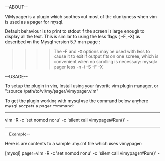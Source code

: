 
--ABOUT--

ViMypager is a plugin which soothes out most of the clunkyness when vim is used as a pager for mysql.

Default behaviour is to print to stdout if the screen is large enough to display all the text. 
This is similar to using the less flags ( -F, -X) as described on the Mysql version 5.7 man page :

>>>> The -F and -X options may be used with less to cause it to exit if output fits on one screen, which is convenient when no scrolling is necessary:
>>>> mysql> pager less -n -i -S -F -X


--USAGE--

To setup the plugin in vim, Install using your favorite vim plugin manager, or ":source /path/to/vi/my/pager/vimypager.vim"

To get the plugin working with mysql use the command below anyhere mysql accpets a pager command:

----------------------------------------------------------------------------------------------------
vim -R -c 'set nomod nonu' -c 'silent call vimypager#Run()' -

----------------------------------------------------------------------------------------------------

--Example--

Here is are contents to a sample .my.cnf file which uses vimypager:

[mysql]
 pager=vim -R -c 'set nomod nonu' -c 'silent call vimypager#Run()' -

